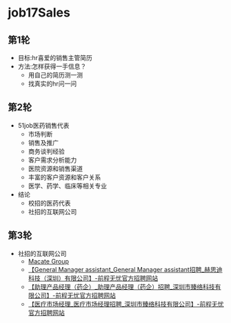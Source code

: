 # job17Sales

## 第1轮
- 目标:hr喜爱的销售主管简历
- 方法:怎样获得一手信息？
    + 用自己的简历测一测 
    + 找真实的hr问一问

## 第2轮
- 51job医药销售代表
    + 市场判断
    + 销售及推广
    + 商务谈判经验
    + 客户需求分析能力
    + 医院资源和销售渠道
    + 丰富的客户资源和客户关系
    + 医学、药学、临床等相关专业
- 结论
    + 校招的医药代表
    + 社招的互联网公司

## 第3轮
- 社招的互联网公司
    + [Macate Group](https://macate.com/#about_us)
    + [【General Manager assistant_General Manager assistant招聘_赫思迪科技（深圳）有限公司】-前程无忧官方招聘网站](http://jobs.51job.com/shenzhen-ftq/95041682.html?s=01&t=0)
    + [【助理产品经理（药企）_助理产品经理（药企）招聘_深圳市臻络科技有限公司】-前程无忧官方招聘网站](http://jobs.51job.com/shenzhen-nsq/95069794.html?s=01&t=0) 
    + [【医疗市场经理_医疗市场经理招聘_深圳市臻络科技有限公司】-前程无忧官方招聘网站](http://jobs.51job.com/shenzhen-nsq/93445061.html?s=04)
 